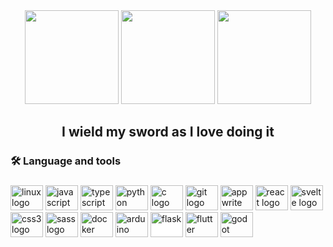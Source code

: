 
<div align="center">
  <img height="150" src="https://media.tenor.com/y2JXkY1pXkwAAAAM/cat-computer.gif"  />
  <img height="150" src="https://github.com/antonrejoe/antonrejoe/assets/89238559/c5848305-4765-48d2-b9ef-bdbf45f94af6" />
  <img height="150" src="https://github.com/antonrejoe/antonrejoe/assets/89238559/80b836b3-5368-48c7-afd8-2da6bf752b54" />

</div>



###

<h2 align="center">I wield my sword as I love doing it </h2>

###

<h3 align="left">🛠 Language and tools</h3>

###

<div align="left">
  <img src="https://cdn.jsdelivr.net/gh/devicons/devicon/icons/linux/linux-original.svg" height="40" width="52" alt="linux logo"  />
  <img src="https://cdn.jsdelivr.net/gh/devicons/devicon/icons/javascript/javascript-original.svg" height="40" width="52" alt="javascript logo"  />
  <img src="https://cdn.jsdelivr.net/gh/devicons/devicon/icons/typescript/typescript-original.svg" height="40" width="52" alt="typescript logo"  />
  <img src="https://cdn.jsdelivr.net/gh/devicons/devicon@latest/icons/python/python-original.svg" height="40" width="52" alt="python logo" />        
  <img src="https://cdn.jsdelivr.net/gh/devicons/devicon/icons/c/c-original.svg" height="40" width="52" alt="c logo"/>
  
          
  <img src="https://cdn.jsdelivr.net/gh/devicons/devicon/icons/git/git-original.svg" height="40" width="52" alt="git logo"  />
  <img src="https://cdn.jsdelivr.net/gh/devicons/devicon/icons/appwrite/appwrite-original.svg" height="40" width="52" alt="appwrite logo"  />
  <img src="https://cdn.jsdelivr.net/gh/devicons/devicon/icons/react/react-original.svg" height="40" width="52" alt="react logo"  />
  <img src="https://cdn.jsdelivr.net/gh/devicons/devicon/icons/svelte/svelte-original.svg" height="40" width="52" alt="svelte logo"  />
  <img src="https://cdn.jsdelivr.net/gh/devicons/devicon/icons/css3/css3-original.svg" height="40" width="52" alt="css3 logo" />
  <img src="https://cdn.jsdelivr.net/gh/devicons/devicon/icons/sass/sass-original.svg" height="40" width="52" alt="sass logo"  />
  <img src="https://cdn.jsdelivr.net/gh/devicons/devicon/icons/docker/docker-plain.svg" height="40" width="52" alt="docker logo"  />
   <img src="https://cdn.jsdelivr.net/gh/devicons/devicon/icons/arduino/arduino-original-wordmark.svg" height="40" width="52" alt="arduino logo" />
<img src="https://cdn.jsdelivr.net/gh/devicons/devicon@latest/icons/flask/flask-original.svg" height="40" width="52" style="background-color: #fff;" alt="flask" />  
            <img src="https://cdn.jsdelivr.net/gh/devicons/devicon@latest/icons/flutter/flutter-original.svg" height="40" width="52" alt="flutter" />
          
  <img src="https://cdn.jsdelivr.net/gh/devicons/devicon@latest/icons/godot/godot-original.svg" height="40" width="52" alt="godot" />

          
  
            
                  
</div>

###



###

</div>

###


